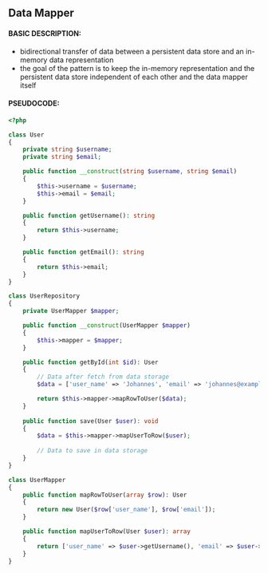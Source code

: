 ## Data Mapper

#### BASIC DESCRIPTION:
- bidirectional transfer of data between a persistent data store and an in-memory data representation
- the goal of the pattern is to keep the in-memory representation and the persistent data store independent of each other and the data mapper itself

#### PSEUDOCODE:
```php
<?php

class User
{
    private string $username;
    private string $email;

    public function __construct(string $username, string $email)
    {
        $this->username = $username;
        $this->email = $email;
    }

    public function getUsername(): string
    {
        return $this->username;
    }

    public function getEmail(): string
    {
        return $this->email;
    }
}

class UserRepository
{
    private UserMapper $mapper;

    public function __construct(UserMapper $mapper)
    {
        $this->mapper = $mapper;
    }

    public function getById(int $id): User
    {
        // Data after fetch from data storage
        $data = ['user_name' => 'Johannes', 'email' => 'johannes@example.com'];

        return $this->mapper->mapRowToUser($data);
    }
    
    public function save(User $user): void
    {
        $data = $this->mapper->mapUserToRow($user);
        
        // Data to save in data storage
    }
}

class UserMapper
{
    public function mapRowToUser(array $row): User
    {
        return new User($row['user_name'], $row['email']);
    }

    public function mapUserToRow(User $user): array
    {
        return ['user_name' => $user->getUsername(), 'email' => $user->getEmail()];
    }
}

```
